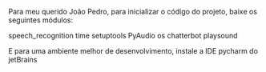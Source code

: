 Para meu querido João Pedro, para inicializar o código do projeto, baixe os seguintes módulos:

speech_recognition
time
setuptools
PyAudio
os
chatterbot
playsound

E para uma ambiente melhor de desenvolvimento, instale a IDE pycharm do jetBrains

